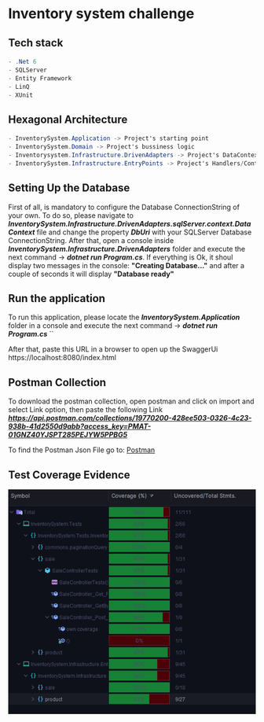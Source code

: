 ﻿# Inventory system challenge

## Tech stack
```csharp
- .Net 6
- SQLServer
- Entity Framework
- LinQ
- XUnit
```

## Hexagonal Architecture
```csharp
- InventorySystem.Application -> Project's starting point
- InventorySystem.Domain -> Project's bussiness logic
- Inventorysystem.Infrastructure.DrivenAdapters -> Project's DataContext and Database queries
- InventorySystem.Infrastructure.EntryPoints -> Project's Handlers/Controllers
```

## Setting Up the Database

First of all, is mandatory to configure the Database ConnectionString of your own. To do so, please navigate
to **_InventorySystem.Infrastructure.DrivenAdapters.sqlServer.context.DataContext_** file and change the 
property **_DbUri_** with your SQLServer Database ConnectionString. 
After that, open a console inside **_InventorySystem.Infrastructure.DrivenAdapters_** 
folder and execute the next command -> **_dotnet run Program.cs_**.
If everything is Ok, it shoul display two messages in the console:
**"Creating Database..."** and after a couple of seconds it will display **"Database ready"**

## Run the application
To run this application, please locate the **_InventorySystem.Application_** folder in a console
and execute the next command -> **_dotnet run Program.cs_**
``

After that, paste this URL in a browser to open up the SwaggerUi https://localhost:8080/index.html

## Postman Collection
To download the postman collection, open postman and click on import and select Link option, then paste the 
following Link **_https://api.postman.com/collections/19770200-428ee503-0326-4c23-938b-41d2550d9abb?access_key=PMAT-01GNZ40YJSPT285PEJYW5PPBG5_**

To find the Postman Json File go to: [Postman](PostmanCollection/InventorySystem.postman_collection.json)


## Test Coverage Evidence
![Screenshot](TestCoverage/TestCoverage.png)